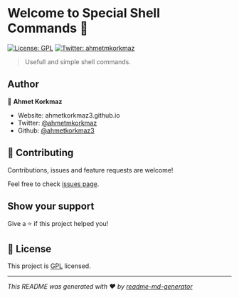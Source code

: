# Welcome to Special Shell Commands 👋
[![License: GPL](https://img.shields.io/badge/License-GPL-yellow.svg)](https://linux.org.tr/gpl/)
[![Twitter: ahmetmkorkmaz](https://img.shields.io/twitter/follow/ahmetmkorkmaz.svg?style=social)](https://twitter.com/ahmetmkorkmaz)

> Usefull and simple shell commands.

## Author

👤 **Ahmet Korkmaz**

* Website: ahmetkorkmaz3.github.io
* Twitter: [@ahmetmkorkmaz](https://twitter.com/ahmetmkorkmaz)
* Github: [@ahmetkorkmaz3](https://github.com/ahmetkorkmaz3)

## 🤝 Contributing

Contributions, issues and feature requests are welcome!

Feel free to check [issues page](https://github.com/ahmetkorkmaz3/linux-special-commands/issues).

## Show your support

Give a ⭐️ if this project helped you!


## 📝 License

This project is [GPL](https://linux.org.tr/gpl/) licensed.

***
_This README was generated with ❤️ by [readme-md-generator](https://github.com/kefranabg/readme-md-generator)_
